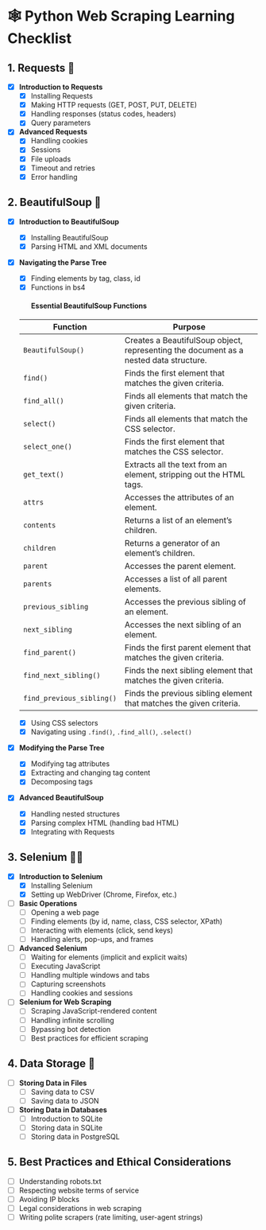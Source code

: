 # 🕸️ Python Web Scraping Learning Checklist

## 1. Requests 📡
- [X] **Introduction to Requests**
  - [X] Installing Requests
  - [X] Making HTTP requests (GET, POST, PUT, DELETE)
  - [X] Handling responses (status codes, headers)
  - [X] Query parameters
- [X] **Advanced Requests**
  - [X] Handling cookies
  - [X] Sessions
  - [X] File uploads
  - [X] Timeout and retries
  - [X] Error handling

## 2. BeautifulSoup 🍲
- [X] **Introduction to BeautifulSoup**
  - [X] Installing BeautifulSoup
  - [X] Parsing HTML and XML documents
- [X] **Navigating the Parse Tree**
  - [X] Finding elements by tag, class, id
  - [X] Functions in bs4
      #### Essential BeautifulSoup Functions

  | Function                | Purpose                                                                                       |
  |-------------------------|-----------------------------------------------------------------------------------------------|
  | `BeautifulSoup()`       | Creates a BeautifulSoup object, representing the document as a nested data structure.         |
  | `find()`                | Finds the first element that matches the given criteria.                                       |
  | `find_all()`            | Finds all elements that match the given criteria.                                              |
  | `select()`              | Finds all elements that match the CSS selector.                                                |
  | `select_one()`          | Finds the first element that matches the CSS selector.                                         |
  | `get_text()`            | Extracts all the text from an element, stripping out the HTML tags.                            |
  | `attrs`                 | Accesses the attributes of an element.                                                         |
  | `contents`              | Returns a list of an element’s children.                                                       |
  | `children`              | Returns a generator of an element’s children.                                                  |
  | `parent`                | Accesses the parent element.                                                                   |
  | `parents`               | Accesses a list of all parent elements.                                                        |
  | `previous_sibling`      | Accesses the previous sibling of an element.                                                   |
  | `next_sibling`          | Accesses the next sibling of an element.                                                       |
  | `find_parent()`         | Finds the first parent element that matches the given criteria.                                |
  | `find_next_sibling()`   | Finds the next sibling element that matches the given criteria.                                |
  | `find_previous_sibling()` | Finds the previous sibling element that matches the given criteria.                          |

  - [X] Using CSS selectors
  - [X] Navigating using `.find()`, `.find_all()`, `.select()`
- [X] **Modifying the Parse Tree**
  - [X] Modifying tag attributes
  - [X] Extracting and changing tag content
  - [X] Decomposing tags
- [X] **Advanced BeautifulSoup**
  - [X] Handling nested structures
  - [X] Parsing complex HTML (handling bad HTML)
  - [X] Integrating with Requests

## 3. Selenium 🕵️‍♂️
- [X] **Introduction to Selenium**
  - [X] Installing Selenium
  - [X] Setting up WebDriver (Chrome, Firefox, etc.)
- [ ] **Basic Operations**
  - [ ] Opening a web page
  - [ ] Finding elements (by id, name, class, CSS selector, XPath)
  - [ ] Interacting with elements (click, send keys)
  - [ ] Handling alerts, pop-ups, and frames
- [ ] **Advanced Selenium**
  - [ ] Waiting for elements (implicit and explicit waits)
  - [ ] Executing JavaScript
  - [ ] Handling multiple windows and tabs
  - [ ] Capturing screenshots
  - [ ] Handling cookies and sessions
- [ ] **Selenium for Web Scraping**
  - [ ] Scraping JavaScript-rendered content
  - [ ] Handling infinite scrolling
  - [ ] Bypassing bot detection
  - [ ] Best practices for efficient scraping

## 4. Data Storage 💾
- [ ] **Storing Data in Files**
  - [ ] Saving data to CSV
  - [ ] Saving data to JSON
- [ ] **Storing Data in Databases**
  - [ ] Introduction to SQLite
  - [ ] Storing data in SQLite
  - [ ] Storing data in PostgreSQL

## 5. Best Practices and Ethical Considerations
- [ ] Understanding robots.txt
- [ ] Respecting website terms of service
- [ ] Avoiding IP blocks
- [ ] Legal considerations in web scraping
- [ ] Writing polite scrapers (rate limiting, user-agent strings)
